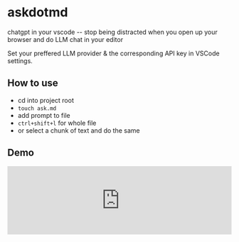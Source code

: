 # askdotmd
 chatgpt in your vscode -- stop being distracted when you open up your browser and do LLM chat in your editor

Set your preffered LLM provider & the corresponding API key in VSCode settings.

## How to use
- cd into project root
- `touch ask.md`
- add prompt to file
- `ctrl+shift+l` for whole file
- or select a chunk of text and do the same

## Demo
<div style="position:relative; width:100%; height:0px; padding-bottom:30.649%"><iframe allow="fullscreen" allowfullscreen height="100%" src="https://streamable.com/e/advgvj?" width="100%" style="border:none; width:100%; height:100%; position:absolute; left:0px; top:0px; overflow:hidden;"></iframe></div>